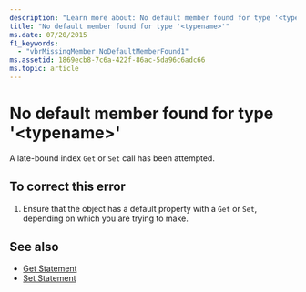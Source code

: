 ```yaml
---
description: "Learn more about: No default member found for type '<typename>'"
title: "No default member found for type '<typename>'"
ms.date: 07/20/2015
f1_keywords: 
  - "vbrMissingMember_NoDefaultMemberFound1"
ms.assetid: 1869ecb8-7c6a-422f-86ac-5da96c6adc66
ms.topic: article
---
```

# No default member found for type '\<typename>'

A late-bound index `Get` or `Set` call has been attempted.  
  
## To correct this error  
  
1. Ensure that the object has a default property with a `Get` or `Set`, depending on which you are trying to make.  
  
## See also

- [Get Statement](../language-reference/statements/get-statement.md)
- [Set Statement](../language-reference/statements/set-statement.md)
